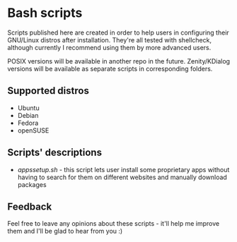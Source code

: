 # Bash scripts

Scripts published here are created in order to help users in configuring their GNU/Linux distros after installation. They're all tested with shellcheck, although currently I recommend using them by more advanced users.

POSIX versions will be available in another repo in the future. Zenity/KDialog versions will be available as separate scripts in corresponding folders.

## Supported distros
* Ubuntu
* Debian
* Fedora
* openSUSE

## Scripts' descriptions
* *appssetup.sh* - this script lets user install some proprietary apps without having to search for them on different websites and manually download packages

## Feedback
Feel free to leave any opinions about these scripts - it'll help me improve them and I'll be glad to hear from you :)
